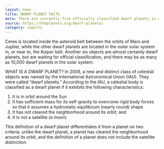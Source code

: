 ```yaml
---
layout: news
title: DWARF PLANET FACTS
meta: There are currently five officially classified dwarf planets in our solar system. They are Ceres, Pluto, Haumea, Makemake and Eris
source: https://theplanets.org/dwarf-planets/
category: reports
---
```


Ceres is located inside the asteroid belt between the orbits of Mars and Jupiter, while the other dwarf planets are located in the outer solar system in, or near to, the Kuiper belt. Another six objects are almost certainly dwarf planets, but are waiting for official classification, and there may be as many as 10,000 dwarf planets in the solar system.

WHAT IS A DWARF PLANET?
In 2006, a new and distinct class of celestial objects was named by the International Astronomical Union (IAU). They were called “dwarf planets.” According to the IAU, a celestial body is classified as a dwarf planet if it exhibits the following characteristics:

1. It is in orbit around the Sun
2. It has sufficient mass for its self-gravity to overcome rigid body forces so that it assumes a hydrostatic equilibrium (nearly round) shape
3. It has not cleared the neighborhood around its orbit; and
4. It is not a satellite (a moon)

This definition of a dwarf planet differentiates it from a planet on two criteria: unlike the dwarf planet, a planet has cleared the neighborhood around its orbit, and the definition of a planet does not include the satellite distinction.
